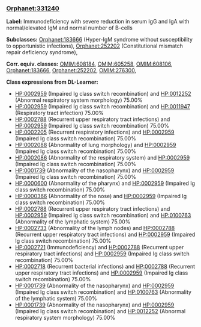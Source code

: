 
### [Orphanet:331240](http://www.orpha.net/ORDO/Orphanet_331240)
**Label:** Immunodeficiency with severe reduction in serum IgG and IgA with normal/elevated IgM and normal number of B-cells

**Subclasses:** [Orphanet:183666](http://www.orpha.net/ORDO/Orphanet_183666) (Hyper-IgM syndrome without susceptibility to opportunistic infections), [Orphanet:252202](http://www.orpha.net/ORDO/Orphanet_252202) (Constitutional mismatch repair deficiency syndrome), 

**Corr. equiv. classes:** [OMIM:608184](http://purl.obolibrary.org/obo/OMIM_608184), [OMIM:605258](http://purl.obolibrary.org/obo/OMIM_605258), [OMIM:608106](http://purl.obolibrary.org/obo/OMIM_608106), [Orphanet:183666](http://www.orpha.net/ORDO/Orphanet_183666), [Orphanet:252202](http://www.orpha.net/ORDO/Orphanet_252202), [OMIM:276300](http://purl.obolibrary.org/obo/OMIM_276300), 

**Class expressions from DL-Learner:**

- [HP:0002959](http://purl.obolibrary.org/obo/HP_0002959) (Impaired Ig class switch recombination) and [HP:0012252](http://purl.obolibrary.org/obo/HP_0012252) (Abnormal respiratory system morphology) 75.00%
- [HP:0002959](http://purl.obolibrary.org/obo/HP_0002959) (Impaired Ig class switch recombination) and [HP:0011947](http://purl.obolibrary.org/obo/HP_0011947) (Respiratory tract infection) 75.00%
- [HP:0002788](http://purl.obolibrary.org/obo/HP_0002788) (Recurrent upper respiratory tract infections) and [HP:0002959](http://purl.obolibrary.org/obo/HP_0002959) (Impaired Ig class switch recombination) 75.00%
- [HP:0002205](http://purl.obolibrary.org/obo/HP_0002205) (Recurrent respiratory infections) and [HP:0002959](http://purl.obolibrary.org/obo/HP_0002959) (Impaired Ig class switch recombination) 75.00%
- [HP:0002088](http://purl.obolibrary.org/obo/HP_0002088) (Abnormality of lung morphology) and [HP:0002959](http://purl.obolibrary.org/obo/HP_0002959) (Impaired Ig class switch recombination) 75.00%
- [HP:0002086](http://purl.obolibrary.org/obo/HP_0002086) (Abnormality of the respiratory system) and [HP:0002959](http://purl.obolibrary.org/obo/HP_0002959) (Impaired Ig class switch recombination) 75.00%
- [HP:0001739](http://purl.obolibrary.org/obo/HP_0001739) (Abnormality of the nasopharynx) and [HP:0002959](http://purl.obolibrary.org/obo/HP_0002959) (Impaired Ig class switch recombination) 75.00%
- [HP:0000600](http://purl.obolibrary.org/obo/HP_0000600) (Abnormality of the pharynx) and [HP:0002959](http://purl.obolibrary.org/obo/HP_0002959) (Impaired Ig class switch recombination) 75.00%
- [HP:0000366](http://purl.obolibrary.org/obo/HP_0000366) (Abnormality of the nose) and [HP:0002959](http://purl.obolibrary.org/obo/HP_0002959) (Impaired Ig class switch recombination) 75.00%
- [HP:0002788](http://purl.obolibrary.org/obo/HP_0002788) (Recurrent upper respiratory tract infections) and [HP:0002959](http://purl.obolibrary.org/obo/HP_0002959) (Impaired Ig class switch recombination) and [HP:0100763](http://purl.obolibrary.org/obo/HP_0100763) (Abnormality of the lymphatic system) 75.00%
- [HP:0002733](http://purl.obolibrary.org/obo/HP_0002733) (Abnormality of the lymph nodes) and [HP:0002788](http://purl.obolibrary.org/obo/HP_0002788) (Recurrent upper respiratory tract infections) and [HP:0002959](http://purl.obolibrary.org/obo/HP_0002959) (Impaired Ig class switch recombination) 75.00%
- [HP:0002721](http://purl.obolibrary.org/obo/HP_0002721) (Immunodeficiency) and [HP:0002788](http://purl.obolibrary.org/obo/HP_0002788) (Recurrent upper respiratory tract infections) and [HP:0002959](http://purl.obolibrary.org/obo/HP_0002959) (Impaired Ig class switch recombination) 75.00%
- [HP:0002718](http://purl.obolibrary.org/obo/HP_0002718) (Recurrent bacterial infections) and [HP:0002788](http://purl.obolibrary.org/obo/HP_0002788) (Recurrent upper respiratory tract infections) and [HP:0002959](http://purl.obolibrary.org/obo/HP_0002959) (Impaired Ig class switch recombination) 75.00%
- [HP:0001739](http://purl.obolibrary.org/obo/HP_0001739) (Abnormality of the nasopharynx) and [HP:0002959](http://purl.obolibrary.org/obo/HP_0002959) (Impaired Ig class switch recombination) and [HP:0100763](http://purl.obolibrary.org/obo/HP_0100763) (Abnormality of the lymphatic system) 75.00%
- [HP:0001739](http://purl.obolibrary.org/obo/HP_0001739) (Abnormality of the nasopharynx) and [HP:0002959](http://purl.obolibrary.org/obo/HP_0002959) (Impaired Ig class switch recombination) and [HP:0012252](http://purl.obolibrary.org/obo/HP_0012252) (Abnormal respiratory system morphology) 75.00%


